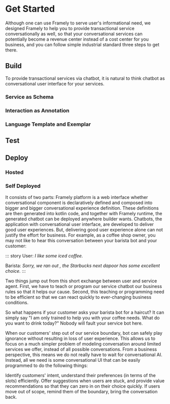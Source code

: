 # Get Started
Although one can use Framely to serve user's informational need, we designed Framely to help 
you to provide transactional service conversationally as well, so that your conversational services can potentially become a revenue center instead of a cost center for you business, and you can follow simple industrial standard three steps to get there. 

## Build
To provide transactional services via chatbot, it is natural to think chatbot as conversational user interface for your services. 

### Service as Schema

### Interaction as Annotation

### Language Template and Exemplar

## Test


## Deploy

### Hosted

### Self Deployed


It consists of two parts: Framely platform is a web interface whether conversational component is declaratively defined and composed into bigger and bigger conversational experience definition. These definitions are then generated into kotlin code, and together with Framely runtime, the generated chatbot can be deployed anywhere builder wants. 
Chatbots, the application with conversational user interface, are developed to deliver good user experiences. But, delivering good user experience alone can not justify the effort for business. For example, as a coffee shop owner, you may not like to hear this conversation between your barista bot and your customer:

::: story
User: *I like some iced coffee.*

Barista: *Sorry, we ran out , the Starbucks next dapoor has some excellent choice.*
:::


Two things jump out from this short exchange between user and service agent. First, we have to teach or program our service chatbot our business rules so that it helps our cause. Second, this teaching or programming need to be efficient so that we can react quickly to ever-changing business conditions. 


So what happens if your customer asks your barista bot for a haircut? It can simply say "I am only trained to help you with your coffee needs. What do you want to drink today?" Nobody will fault your service bot here.

When our customers' step out of our service boundary, bot can safely play ignorance without resulting in loss of user experience. This allows us to focus on a much simpler problem of modeling conversation around limited services we offer, instead of all possible conversations. From a business perspective, this means we do not really have to wait for conversational AI. Instead, all we need is some conversational UI that can be easily programmed to do the following things:


Identify customers' intent, understand their preferences (in terms of the slots) efficiently. 
Offer suggestions when users are stuck, and provide value recommendations so that they can zero in on their choice quickly. 
If users move out of scope, remind them of the boundary, bring the conversation back. 
